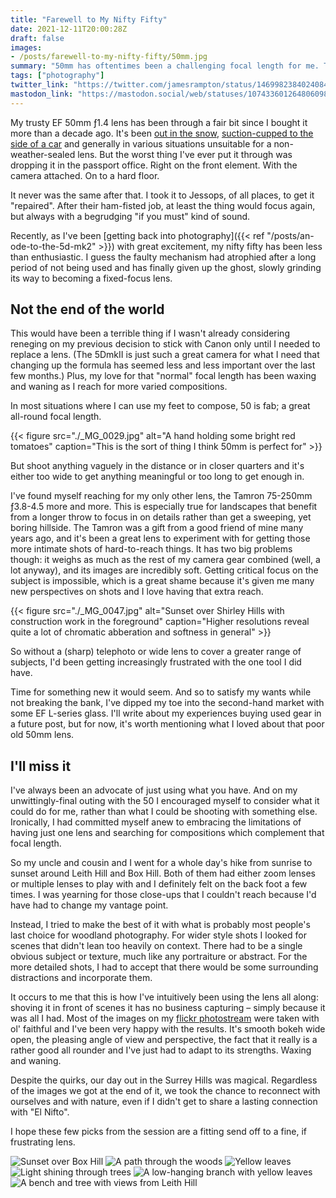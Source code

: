 ```yaml
---
title: "Farewell to My Nifty Fifty"
date: 2021-12-11T20:00:28Z
draft: false
images:
- /posts/farewell-to-my-nifty-fifty/50mm.jpg
summary: "50mm has oftentimes been a challenging focal length for me. Turns out fate agrees that it's time for a change. While my now busted lens lies dormant, I review what made it great and what led me to its replacement."
tags: ["photography"]
twitter_link: "https://twitter.com/jamesrampton/status/1469982384024084484"
mastodon_link: "https://mastodon.social/web/statuses/107433601264806098"
---
```

My trusty EF 50mm ƒ1.4 lens has been through a fair bit since I bought it more than a decade ago. It's been [out in the snow](https://www.youtube.com/watch?v=ook_NS71Onw), [suction-cupped to the side of a car](https://vimeo.com/36597958) and generally in various situations unsuitable for a non-weather-sealed lens. But the worst thing I've ever put it through was dropping it in the passport office. Right on the front element. With the camera attached. On to a hard floor.

It never was the same after that. I took it to Jessops, of all places, to get it "repaired". After their ham-fisted job, at least the thing would focus again, but always with a begrudging "if you must" kind of sound.

Recently, as I've been [getting back into photography]({{< ref "/posts/an-ode-to-the-5d-mk2" >}}) with great excitement, my nifty fifty has been less than enthusiastic. I guess the faulty mechanism had atrophied after a long period of not being used and has finally given up the ghost, slowly grinding its way to becoming a fixed-focus lens.

## Not the end of the world
This would have been a terrible thing if I wasn't already considering reneging on my previous decision to stick with Canon only until I needed to replace a lens. (The 5DmkII is just such a great camera for what I need that changing up the formula has seemed less and less important over the last few months.) Plus, my love for that "normal" focal length has been waxing and waning as I reach for more varied compositions.

In most situations where I can use my feet to compose, 50 is fab; a great all-round focal length.

{{< figure src="./_MG_0029.jpg" alt="A hand holding some bright red tomatoes" caption="This is the sort of thing I think 50mm is perfect for" >}}

But shoot anything vaguely in the distance or in closer quarters and it's either too wide to get anything meaningful or too long to get enough in.


I've found myself reaching for my only other lens, the Tamron 75-250mm ƒ3.8-4.5 more and more. This is especially true for landscapes that benefit from a longer throw to focus in on details rather than get a sweeping, yet boring hillside. The Tamron was a gift from a good friend of mine many years ago, and it's been a great lens to experiment with for getting those more intimate shots of hard-to-reach things. It has two big problems though: it weighs as much as the rest of my camera gear combined (well, a lot anyway), and its images are incredibly soft. Getting critical focus on the subject is impossible, which is a great shame because it's given me many new perspectives on shots and I love having that extra reach.

{{< figure src="./_MG_0047.jpg" alt="Sunset over Shirley Hills with construction work in the foreground" caption="Higher resolutions reveal quite a lot of chromatic abberation and softness in general" >}}

So without a (sharp) telephoto or wide lens to cover a greater range of subjects, I'd been getting increasingly frustrated with the one tool I did have.

Time for something new it would seem. And so to satisfy my wants while not breaking the bank, I've dipped my toe into the second-hand market with some EF L-series glass. I'll write about my experiences buying used gear in a future post, but for now, it's worth mentioning what I loved about that poor old 50mm lens.

## I'll miss it

I've always been an advocate of just using what you have. And on my unwittingly-final outing with the 50 I encouraged myself to consider what it could do for me, rather than what I could be shooting with something else. Ironically, I had committed myself anew to embracing the limitations of having just one lens and searching for compositions which complement that focal length.

So my uncle and cousin and I went for a whole day's hike from sunrise to sunset around Leith Hill and Box Hill. Both of them had either zoom lenses or multiple lenses to play with and I definitely felt on the back foot a few times. I was yearning for those close-ups that I couldn't reach because I'd have had to change my vantage point.

Instead, I tried to make the best of it with what is probably most people's last choice for woodland photography. For wider style shots I looked for scenes that didn't lean too heavily on context. There had to be a single obvious subject or texture, much like any portraiture or abstract. For the more detailed shots, I had to accept that there would be some surrounding distractions and incorporate them.

It occurs to me that this is how I've intuitively been using the lens all along: shoving it in front of scenes it has no business capturing – simply because it was all I had. Most of the images on my [flickr photostream](https://www.flickr.com/photos/jamesrampton/) were taken with ol' faithful and I've been very happy with the results. It's smooth bokeh wide open, the pleasing angle of view and perspective, the fact that it really is a rather good all rounder and I've just had to adapt to its strengths. Waxing and waning.

Despite the quirks, our day out in the Surrey Hills was magical. Regardless of the images we got at the end of it, we took the chance to reconnect with ourselves and with nature, even if I didn't get to share a lasting connection with "El Nifto".

I hope these few picks from the session are a fitting send off to a fine, if frustrating lens.

![Sunset over Box Hill](./_MG_0023.jpg)
![A path through the woods](./_MG_0047_1.jpg)
![Yellow leaves](./_MG_0108.jpg)
![Light shining through trees](./_MG_0184.jpg)
![A low-hanging branch with yellow leaves](./_MG_0290.jpg)
![A bench and tree with views from Leith Hill](./_MG_0271.jpg)
